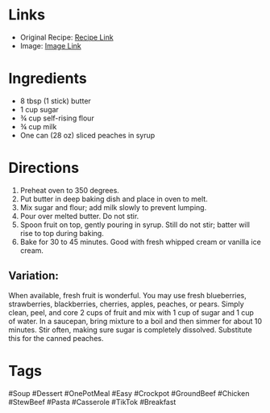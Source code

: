 # Links
* Original Recipe: [Recipe Link](https://photos.google.com/photo/AF1QipNkZ2GvgDN35jWq7sfcPryugOW1GetA7ZVYhFqc)
* Image: [Image Link]()
# Ingredients
* 8 tbsp (1 stick) butter
* 1 cup sugar
* ¾ cup self-rising flour
* ¾ cup milk
* One can (28 oz) sliced peaches in syrup
# Directions
1. Preheat oven to 350 degrees.
2. Put butter in deep baking dish and place in oven to melt.
3. Mix sugar and flour; add milk slowly to prevent lumping.
4. Pour over melted butter. Do not stir.
5. Spoon fruit on top, gently pouring in syrup. Still do not stir; batter will rise to top during baking.
6. Bake for 30 to 45 minutes. Good with fresh whipped cream or vanilla ice cream.
## Variation:
When available, fresh fruit is wonderful. You may use fresh blueberries, strawberries, blackberries, cherries, apples, peaches, or pears. Simply clean, peel, and core 2 cups of fruit and mix with 1 cup of sugar and 1 cup of water. In a saucepan, bring mixture to a boil and then simmer for about 10 minutes. Stir often, making sure sugar is completely dissolved. Substitute this for the canned peaches.
# Tags
#Soup #Dessert #OnePotMeal #Easy #Crockpot #GroundBeef #Chicken #StewBeef #Pasta #Casserole #TikTok #Breakfast 